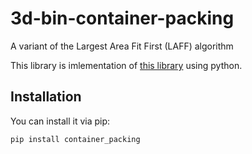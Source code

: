 # 3d-bin-container-packing
A variant of the Largest Area Fit First (LAFF) algorithm

This library is imlementation of [this library](https://github.com/skjolber/3d-bin-container-packing) using python.

## Installation

You can install it via pip:

``pip install container_packing``
